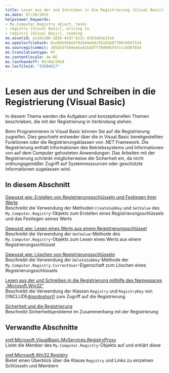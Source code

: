 ```yaml
---
title: Lesen aus der und Schreiben in die Registrierung (Visual Basic)
ms.date: 07/20/2015
helpviewer_keywords:
- My.Computer.Registry object, tasks
- registry [Visual Basic], writing to
- registry [Visual Basic], reading
ms.assetid: a13da106-185b-41d7-b23c-416da65e21e4
ms.openlocfilehash: 6ce05b956ebf9a544eb8c95165b0f709c694f334
ms.sourcegitcommit: 3d5d33f384eeba41b2dff79d096f47ccc8d8f03d
ms.translationtype: HT
ms.contentlocale: de-DE
ms.lasthandoff: 05/04/2018
ms.locfileid: "33584617"
---
```

# <a name="reading-from-and-writing-to-the-registry-visual-basic"></a>Lesen aus der und Schreiben in die Registrierung (Visual Basic)
In diesem Thema werden die Aufgaben und konzeptionellen Themen beschrieben, die mit der Registrierung in Verbindung stehen.  
  
 Beim Programmieren in Visual Basic können Sie auf die Registrierung zugreifen. Dies geschieht entweder über die in Visual Basic bereitgestellten Funktionen oder die Registrierungsklassen von .NET Framework. Die Registrierung enthält Informationen des Betriebssystems und Informationen von auf dem Computer gehosteten Anwendungen. Das Arbeiten mit der Registrierung schränkt möglicherweise die Sicherheit ein, da nicht ordnungsgemäßer Zugriff auf Systemressourcen oder geschützte Informationen zugelassen wird.  
  
## <a name="in-this-section"></a>In diesem Abschnitt  
 [Gewusst wie: Erstellen von Registrierungsschlüsseln und Festlegen ihrer Werte](../../../../visual-basic/developing-apps/programming/computer-resources/how-to-create-a-registry-key-and-set-its-value.md)  
 Beschreibt die Verwendung der Methoden `CreateSubKey` und `SetValue` des `My.Computer.Registry`-Objekts zum Erstellen eines Registrierungsschlüssels und das Festlegen seines Werts  
  
 [Gewusst wie: Lesen eines Werts aus einem Registrierungsschlüssel](../../../../visual-basic/developing-apps/programming/computer-resources/how-to-read-a-value-from-a-registry-key.md)  
 Beschreibt die Verwendung der `GetValue`-Methode des `My.Computer.Registry`-Objekts zum Lesen eines Werts aus einem Registrierungsschlüssel  
  
 [Gewusst wie: Löschen von Registrierungsschlüsseln](../../../../visual-basic/developing-apps/programming/computer-resources/how-to-delete-a-registry-key.md)  
 Beschreibt die Verwendung der `DeleteSubKey`-Methode der `My.Computer.Registry.CurrentUser`-Eigenschaft zum Löschen eines Registrierungsschlüssels  
  
 [Lesen aus der und Schreiben in die Registrierung mithilfe des Namespaces „Microsoft.Win32“](../../../../visual-basic/developing-apps/programming/computer-resources/reading-from-and-writing-to-the-registry-using-the-microsoft-win32-namespace.md)  
 Beschreibt die Verwendung der Klassen `Registry` und `RegistryKey` von [!INCLUDE[dnprdnshort](~/includes/dnprdnshort-md.md)] zum Zugriff auf die Registrierung  
  
 [Sicherheit und die Registrierung](../../../../visual-basic/developing-apps/programming/computer-resources/security-and-the-registry.md)  
 Beschreibt Sicherheitsprobleme im Zusammenhang mit der Registrierung  
  
## <a name="related-sections"></a>Verwandte Abschnitte  
 <xref:Microsoft.VisualBasic.MyServices.RegistryProxy>  
 Listet die Member des `My.Computer.Registry`-Objekts auf und erklärt diese  
  
 <xref:Microsoft.Win32.Registry>  
 Bietet einen Überblick über die Klasse `Registry` und Links zu einzelnen Schlüsseln und Membern
